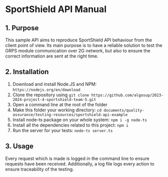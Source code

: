 # SportShield API Manual

## 1. Purpose

This sample API aims to reproduce SportShield API behaviour from the client point of view. Its main purpose is to have a reliable solution to test the GRPS module communication over 2G network, but also to ensure the correct information are sent at the right time.

## 2. Installation

1. Download and install Node.JS and NPM: `https://nodejs.org/en/download`
2. Clone the repository using `git clone https://github.com/algosup/2023-2024-project-4-sportshield-team-5.git`
3. Open a command line at the root of the folder
4. Make this folder your working directory: `cd documents/quality-assurance/testing-resources/sportshield-api-example`
5. Install node-ts package on your whole system: `npm i -g node-ts`
6. Install all the dependencies related to this project: `npm i`
7. Run the server for your tests: `node-ts server.ts`

## 3. Usage

Every request which is made is logged in the command line to ensure requests have been received. Additionally, a log file logs every action to ensure traceability of the testing.
